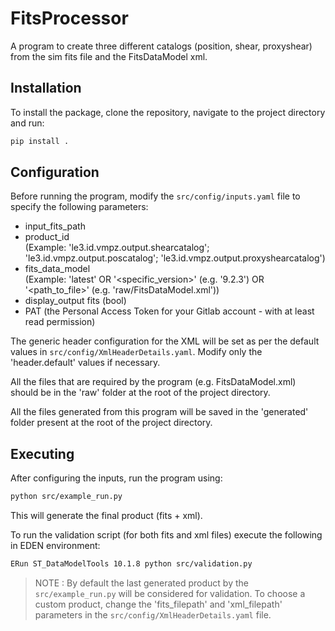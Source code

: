 # FitsProcessor

A program to create three different catalogs (position, shear, proxyshear) from the sim fits file and the FitsDataModel xml.

## Installation

To install the package, clone the repository, navigate to the project directory and run:

```bash
pip install .
```

## Configuration

Before running the program, modify the `src/config/inputs.yaml` file to specify the following parameters:
- input_fits_path
- product_id \
(Example: 'le3.id.vmpz.output.shearcatalog'; 'le3.id.vmpz.output.poscatalog'; 'le3.id.vmpz.output.proxyshearcatalog')
- fits_data_model \
(Example: 'latest' OR '<specific_version>' (e.g. '9.2.3') OR '<path_to_file>' (e.g. 'raw/FitsDataModel.xml'))
- display_output fits (bool)
- PAT (the Personal Access Token for your Gitlab account - with at least read permission)

The generic header configuration for the XML will be set as per the default values in `src/config/XmlHeaderDetails.yaml`. Modify only the 'header.default' values if necessary.

All the files that are required by the program (e.g. FitsDataModel.xml) should be in the 'raw' folder at the root of the project directory.

All the files generated from this program will be saved in the 'generated' folder present at the root of the project directory.

## Executing

After configuring the inputs, run the program using:

```bash
python src/example_run.py
```
This will generate the final product (fits + xml).

To run the validation script (for both fits and xml files) execute the following in EDEN environment:

```bash
ERun ST_DataModelTools 10.1.8 python src/validation.py
```

> NOTE : By default the last generated product by the `src/example_run.py` will be considered for validation. To choose a custom product, change the 'fits_filepath' and 'xml_filepath' parameters in the `src/config/XmlHeaderDetails.yaml` file.